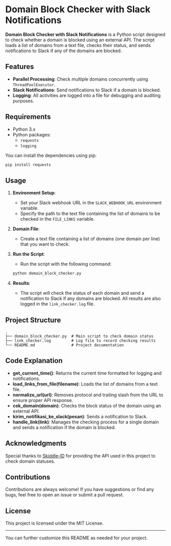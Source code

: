 # Domain Block Checker with Slack Notifications

**Domain Block Checker with Slack Notifications** is a Python script designed to check whether a domain is blocked using an external API. The script loads a list of domains from a text file, checks their status, and sends notifications to Slack if any of the domains are blocked.

## Features

- **Parallel Processing**: Check multiple domains concurrently using `ThreadPoolExecutor`.
- **Slack Notifications**: Send notifications to Slack if a domain is blocked.
- **Logging**: All activities are logged into a file for debugging and auditing purposes.

## Requirements

- Python 3.x
- Python packages:
  - `requests`
  - `logging`

You can install the dependencies using pip:

```bash
pip install requests
```

## Usage

1. **Environment Setup**:
   - Set your Slack webhook URL in the `SLACK_WEBHOOK_URL` environment variable.
   - Specify the path to the text file containing the list of domains to be checked in the `FILE_LINKS` variable.

2. **Domain File**:
   - Create a text file containing a list of domains (one domain per line) that you want to check.

3. **Run the Script**:
   - Run the script with the following command:
   
   ```bash
   python domain_block_checker.py
   ```

4. **Results**:
   - The script will check the status of each domain and send a notification to Slack if any domains are blocked. All results are also logged in the `link_checker.log` file.

## Project Structure

```
.
├── domain_block_checker.py  # Main script to check domain status
├── link_checker.log         # Log file to record checking results
└── README.md                # Project documentation
```

## Code Explanation

- **get_current_time()**: Returns the current time formatted for logging and notifications.
- **load_links_from_file(filename)**: Loads the list of domains from a text file.
- **normalize_url(url)**: Removes protocol and trailing slash from the URL to ensure proper API response.
- **cek_domain(domain)**: Checks the block status of the domain using an external API.
- **kirim_notifikasi_ke_slack(pesan)**: Sends a notification to Slack.
- **handle_link(link)**: Manages the checking process for a single domain and sends a notification if the domain is blocked.

## Acknowledgments

Special thanks to [Skiddle-ID](https://github.com/Skiddle-ID/checkdomain) for providing the API used in this project to check domain statuses.

## Contributions

Contributions are always welcome! If you have suggestions or find any bugs, feel free to open an issue or submit a pull request.

## License

This project is licensed under the MIT License.

---

You can further customize this README as needed for your project.